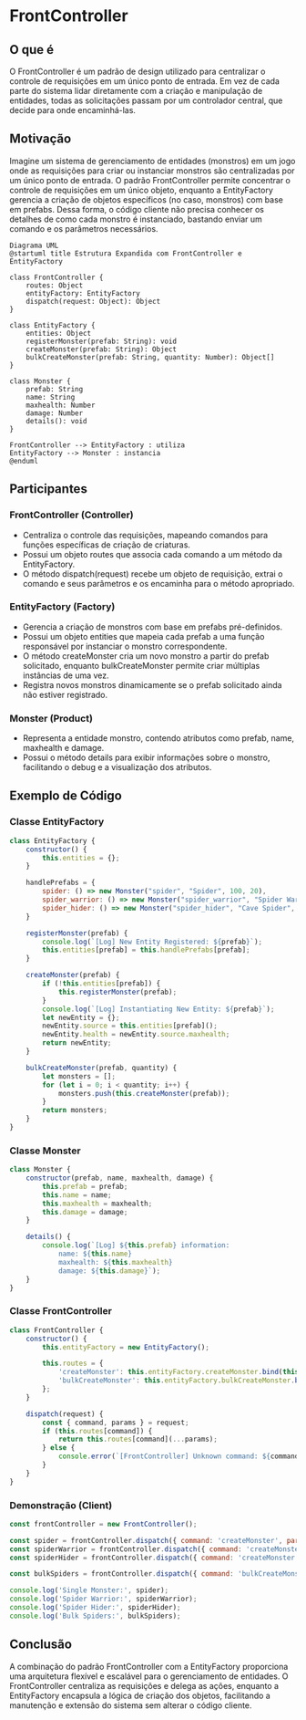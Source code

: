 # FrontController

## O que é
O FrontController é um padrão de design utilizado para centralizar o controle de requisições em um único ponto de entrada. Em vez de cada parte do sistema lidar diretamente com a criação e manipulação de entidades, todas as solicitações passam por um controlador central, que decide para onde encaminhá-las.

## Motivação
Imagine um sistema de gerenciamento de entidades (monstros) em um jogo onde as requisições para criar ou instanciar monstros são centralizadas por um único ponto de entrada. O padrão FrontController permite concentrar o controle de requisições em um único objeto, enquanto a EntityFactory gerencia a criação de objetos específicos (no caso, monstros) com base em prefabs. Dessa forma, o código cliente não precisa conhecer os detalhes de como cada monstro é instanciado, bastando enviar um comando e os parâmetros necessários.

```plantuml
Diagrama UML
@startuml title Estrutura Expandida com FrontController e EntityFactory

class FrontController {
    routes: Object
    entityFactory: EntityFactory
    dispatch(request: Object): Object 
}

class EntityFactory {
    entities: Object
    registerMonster(prefab: String): void
    createMonster(prefab: String): Object
    bulkCreateMonster(prefab: String, quantity: Number): Object[] 
}

class Monster {
    prefab: String
    name: String
    maxhealth: Number
    damage: Number
    details(): void 
}

FrontController --> EntityFactory : utiliza 
EntityFactory --> Monster : instancia
@enduml
``` 
## Participantes

### FrontController (Controller)
- Centraliza o controle das requisições, mapeando comandos para funções específicas de criação de criaturas.
- Possui um objeto routes que associa cada comando a um método da EntityFactory.
- O método dispatch(request) recebe um objeto de requisição, extrai o comando e seus parâmetros e os encaminha para o método apropriado.


### EntityFactory (Factory)
- Gerencia a criação de monstros com base em prefabs pré-definidos.
- Possui um objeto entities que mapeia cada prefab a uma função responsável por instanciar o monstro correspondente.
- O método createMonster cria um novo monstro a partir do prefab solicitado, enquanto bulkCreateMonster permite criar múltiplas instâncias de uma vez.
- Registra novos monstros dinamicamente se o prefab solicitado ainda não estiver registrado.


### Monster (Product)
- Representa a entidade monstro, contendo atributos como prefab, name, maxhealth e damage.
- Possui o método details para exibir informações sobre o monstro, facilitando o debug e a visualização dos atributos.


## Exemplo de Código

### Classe EntityFactory

```js
class EntityFactory {
    constructor() {
        this.entities = {};
    }

    handlePrefabs = {
        spider: () => new Monster("spider", "Spider", 100, 20),
        spider_warrior: () => new Monster("spider_warrior", "Spider Warrior", 200, 40),
        spider_hider: () => new Monster("spider_hider", "Cave Spider", 600, 20)
    }

    registerMonster(prefab) {
        console.log(`[Log] New Entity Registered: ${prefab}`);
        this.entities[prefab] = this.handlePrefabs[prefab];
    }

    createMonster(prefab) {
        if (!this.entities[prefab]) {
            this.registerMonster(prefab);
        }
        console.log(`[Log] Instantiating New Entity: ${prefab}`);
        let newEntity = {};
        newEntity.source = this.entities[prefab]();
        newEntity.health = newEntity.source.maxhealth;
        return newEntity;
    }

    bulkCreateMonster(prefab, quantity) {
        let monsters = [];
        for (let i = 0; i < quantity; i++) {
            monsters.push(this.createMonster(prefab));
        }
        return monsters;
    }
}
```

### Classe Monster
```js
class Monster {
    constructor(prefab, name, maxhealth, damage) {
        this.prefab = prefab;
        this.name = name;
        this.maxhealth = maxhealth;
        this.damage = damage;
    }

    details() {
        console.log(`[Log] ${this.prefab} information:
            name: ${this.name}
            maxhealth: ${this.maxhealth}
            damage: ${this.damage}`);
    }
}
```

### Classe FrontController

```js
class FrontController {
    constructor() {
        this.entityFactory = new EntityFactory();

        this.routes = {
            'createMonster': this.entityFactory.createMonster.bind(this.entityFactory),
            'bulkCreateMonster': this.entityFactory.bulkCreateMonster.bind(this.entityFactory)
        };
    }

    dispatch(request) {
        const { command, params } = request;
        if (this.routes[command]) {
            return this.routes[command](...params);
        } else {
            console.error(`[FrontController] Unknown command: ${command}`);
        }
    }
}
``` 

### Demonstração (Client)
```js
const frontController = new FrontController();

const spider = frontController.dispatch({ command: 'createMonster', params: ['spider'] });
const spiderWarrior = frontController.dispatch({ command: 'createMonster', params: ['spider_warrior'] });
const spiderHider = frontController.dispatch({ command: 'createMonster', params: ['spider_hider'] });

const bulkSpiders = frontController.dispatch({ command: 'bulkCreateMonster', params: ['spider', 6] });

console.log('Single Monster:', spider);
console.log('Spider Warrior:', spiderWarrior);
console.log('Spider Hider:', spiderHider);
console.log('Bulk Spiders:', bulkSpiders);
```


## Conclusão
A combinação do padrão FrontController com a EntityFactory proporciona uma arquitetura flexível e escalável para o gerenciamento de entidades. O FrontController centraliza as requisições e delega as ações, enquanto a EntityFactory encapsula a lógica de criação dos objetos, facilitando a manutenção e extensão do sistema sem alterar o código cliente.
